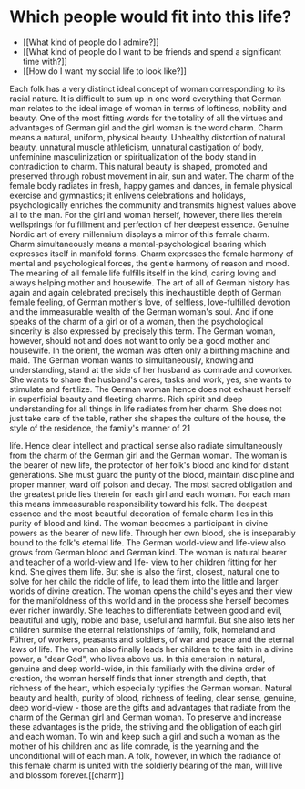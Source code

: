 # Which people would fit into this life?

* [[What kind of people do I admire?]]
* [[What kind of people do I want to be friends and spend a significant time with?]]
* [[How do I want my social life to look like?]]


Each folk has a very distinct ideal concept of woman corresponding to its racial nature.
It is difficult to sum up in one word everything that German man relates to the ideal image of woman in terms of loftiness, nobility and beauty. One of the most fitting words for the totality of all the virtues and advantages of German girl and the girl woman is the word charm.
Charm means a natural, uniform, physical beauty. Unhealthy distortion of natural beauty, unnatural muscle athleticism, unnatural castigation of body, unfeminine masculinization or spiritualization of the body stand in contradiction to charm. This natural beauty is shaped, promoted and preserved through robust movement in air, sun and water. The charm of the female body radiates in fresh, happy games and dances, in female physical exercise and gymnastics; it enlivens celebrations and holidays, psychologically enriches the community and transmits highest values above all to the man. For the girl and woman herself, however, there lies therein wellsprings for fulfillment and perfection of her deepest essence. Genuine Nordic art of every millennium displays a mirror of this female charm.
Charm simultaneously means a mental-psychological bearing which expresses itself in manifold forms. Charm expresses the female harmony of mental and psychological forces, the gentle harmony of reason and mood. The meaning of all female life fulfills itself in the kind, caring loving and always helping mother and housewife. The art of all of German history has again and again celebrated precisely this inexhaustible depth of German female feeling, of German mother's love, of selfless, love-fulfilled devotion and the immeasurable wealth of the German woman's soul. And if one speaks of the charm of a girl or of a woman, then the psychological sincerity is also expressed by precisely this term.
The German woman, however, should not and does not want to only be a good mother and housewife. In the orient, the woman was often only a birthing machine and maid. The German woman wants to simultaneously, knowing and understanding, stand at the side of her husband as comrade and coworker. She wants to share the husband's cares, tasks and work, yes, she wants to stimulate and fertilize. The German woman hence does not exhaust herself in superficial beauty and fleeting charms. Rich spirit and deep understanding for all things in life radiates from her charm. She does not just take care of the table, rather she shapes the culture of the house, the style of the residence, the family's manner of
21

life. Hence clear intellect and practical sense also radiate simultaneously from the charm of the German girl and the German woman.
The woman is the bearer of new life, the protector of her folk's blood and kind for distant generations. She must guard the purity of the blood, maintain discipline and proper manner, ward off poison and decay. The most sacred obligation and the greatest pride lies therein for each girl and each woman. For each man this means immeasurable responsibility toward his folk. The deepest essence and the most beautiful decoration of female charm lies in this purity of blood and kind. The woman becomes a participant in divine powers as the bearer of new life. Through her own blood, she is inseparably bound to the folk's eternal life.
The German world-view and life-view also grows from German blood and German kind. The woman is natural bearer and teacher of a world-view and life- view to her children fitting for her kind. She gives them life. But she is also the first, closest, natural one to solve for her child the riddle of life, to lead them into the little and larger worlds of divine creation. The woman opens the child's eyes and their view for the manifoldness of this world and in the process she herself becomes ever richer inwardly. She teaches to differentiate between good and evil, beautiful and ugly, noble and base, useful and harmful. But she also lets her children surmise the eternal relationships of family, folk, homeland and Führer, of workers, peasants and soldiers, of war and peace and the eternal laws of life. The woman also finally leads her children to the faith in a divine power, a "dear God", who lives above us. In this emersion in natural, genuine and deep world-wide, in this familiarly with the divine order of creation, the woman herself finds that inner strength and depth, that richness of the heart, which especially typifies the German woman.
Natural beauty and health, purity of blood, richness of feeling, clear sense, genuine, deep world-view - those are the gifts and advantages that radiate from the charm of the German girl and German woman.
To preserve and increase these advantages is the pride, the striving and the obligation of each girl and each woman. To win and keep such a girl and such a woman as the mother of his children and as life comrade, is the yearning and the unconditional will of each man. A folk, however, in which the radiance of this female charm is united with the soldierly bearing of the man, will live and blossom forever.[[charm]]